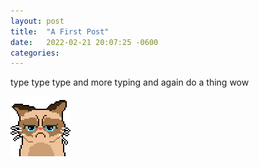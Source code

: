 ```yaml
---
layout: post
title:  "A First Post"
date:   2022-02-21 20:07:25 -0600
categories: 
---
```

type type type and more typing and again do a thing wow

![here's a joke](/assets/grumpy_cat_rook.gif)
